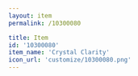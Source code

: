 ```yaml
---
layout: item
permalink: /10300080

title: Item
id: '10300080'
item_name: 'Crystal Clarity'
icon_url: 'customize/10300080.png'
---
```

